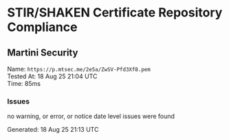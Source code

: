 # STIR/SHAKEN Certificate Repository Compliance

## Martini Security

Name: `https://p.mtsec.me/2e5a/ZwSV-Pfd3Xf8.pem`\
Tested At: 18 Aug 25 21:04 UTC\
Time: 85ms

### Issues

no warning, or error, or notice date level issues were found

Generated: 18 Aug 25 21:13 UTC